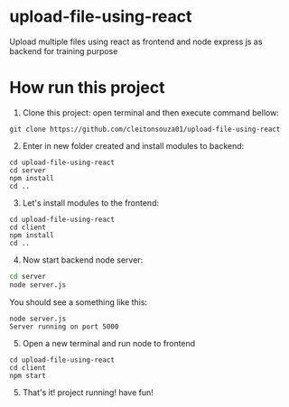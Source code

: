 # upload-file-using-react
Upload multiple files using react as frontend and node express js as backend for training purpose 

# How run this project

1. Clone this project: open terminal and then execute command bellow:
```
git clone https://github.com/cleitonsouza01/upload-file-using-react
```
2. Enter in new folder created and install modules to backend:
```
cd upload-file-using-react
cd server
npm install
cd ..
```
3. Let's install modules to the frontend:
```
cd upload-file-using-react
cd client
npm install
cd ..
```
4. Now start backend node server:
```bash
cd server
node server.js
```
You should see a something like this:
``` 
node server.js                           
Server running on port 5000
```
5. Open a new terminal and run node to frontend
```
cd upload-file-using-react
cd client
npm start
```

5. That's it! project running! have fun!

